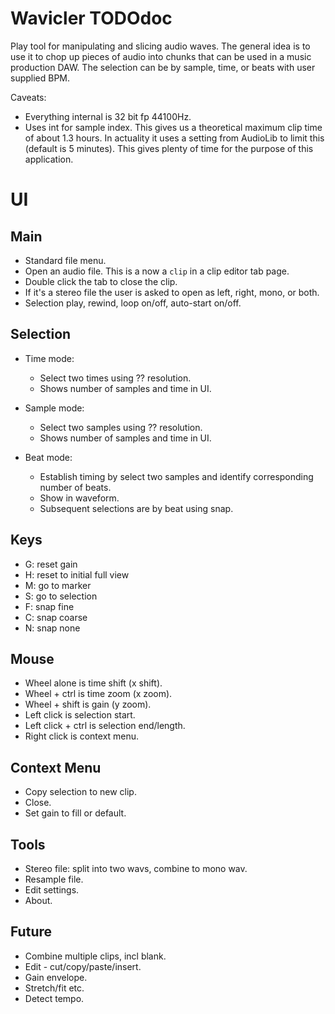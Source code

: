 # Wavicler TODOdoc

Play tool for manipulating and slicing audio waves. The general idea is to use it to
chop up pieces of audio into chunks that can be used in a music production DAW. The
selection can be by sample, time, or beats with user supplied BPM.

Caveats:
- Everything internal is 32 bit fp 44100Hz.
- Uses int for sample index. This gives us a theoretical maximum clip time of about 1.3 hours.
  In actuality it uses a setting from AudioLib to limit this (default is 5 minutes).
  This gives plenty of time for the purpose of this application.

# UI

## Main
- Standard file menu.
- Open an audio file. This is a now a `clip` in a clip editor tab page.
- Double click the tab to close the clip.
- If it's a stereo file the user is asked to open as left, right, mono, or both.
- Selection play, rewind, loop on/off, auto-start on/off.

## Selection
- Time mode:
  - Select two times using ?? resolution.
  - Shows number of samples and time in UI.

- Sample mode:
  - Select two samples using ?? resolution.
  - Shows number of samples and time in UI.

- Beat mode:
  - Establish timing by select two samples and identify corresponding number of beats.
  - Show in waveform.
  - Subsequent selections are by beat using snap.

## Keys
- G: reset gain
- H: reset to initial full view
- M: go to marker
- S: go to selection
- F: snap fine
- C: snap coarse
- N: snap none

## Mouse
- Wheel alone is time shift (x shift).
- Wheel + ctrl is time zoom (x zoom).
- Wheel + shift is gain (y zoom).
- Left click is selection start.
- Left click + ctrl is selection end/length.
- Right click is context menu.

## Context Menu
- Copy selection to new clip.
- Close.
- Set gain to fill or default.

## Tools
- Stereo file: split into two wavs, combine to mono wav.
- Resample file.
- Edit settings.
- About.


## Future
- Combine multiple clips, incl blank.
- Edit - cut/copy/paste/insert.
- Gain envelope.
- Stretch/fit etc.
- Detect tempo.
